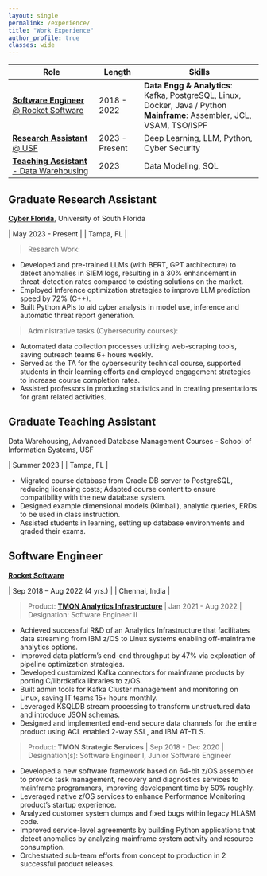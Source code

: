 ```yaml
---
layout: single
permalink: /experience/
title: "Work Experience"
author_profile: true
classes: wide
---
```


| **Role** | **Length**                | **Skills** |
|----------|-------------------------- |------------|
| [**Software Engineer** @ Rocket Software](#SoftwareEngineer) | 2018 - 2022  | **Data Engg & Analytics**: Kafka, PostgreSQL, Linux, Docker, Java / Python <br/> **Mainframe**: Assembler, JCL, VSAM, TSO/ISPF |
| [**Research Assistant** @ USF](#ResearchAssistant) | 2023 - Present  | Deep Learning, LLM, Python, Cyber Security |
| [**Teaching Assistant** - Data Warehousing](#TeachingAssistant) | 2023   | Data Modeling, SQL| 

## <a id="ResearchAssistant"></a>Graduate Research Assistant
  
[**Cyber Florida**](https://cyberflorida.org/), University of South Florida

| May 2023 - Present |
| Tampa, FL          |

> Research Work:

- Developed and pre-trained LLMs (with BERT, GPT architecture) to detect anomalies in SIEM logs, resulting in a 30% enhancement in threat-detection rates compared to existing solutions on the market.
- Employed Inference optimization strategies to improve LLM prediction speed by 72% (C++).
- Built Python APIs to aid cyber analysts in model use, inference and automatic threat report generation.

> Administrative tasks (Cybersecurity courses):

- Automated data collection processes utilizing web-scraping tools, saving outreach teams 6+ hours weekly.
- Served as the TA for the cybersecurity technical course, supported students in their learning efforts and employed engagement strategies to increase course completion rates.
- Assisted professors in producing statistics and in creating presentations for grant related activities.


## <a id="TeachingAssistant"></a>Graduate Teaching Assistant
 
Data Warehousing, Advanced Database Management Courses - School of Information Systems, USF

| Summer 2023        |
| Tampa, FL          |

- Migrated course database from Oracle DB server to PostgreSQL, reducing licensing costs; Adapted course content to ensure compatibility with the new database system.
- Designed example dimensional models (Kimball), analytic queries, ERDs to be used in class instruction.
- Assisted students in learning, setting up database environments and graded their exams.

## <a id="SoftwareEngineer"></a>Software Engineer

[**Rocket Software**](https://www.rocketsoftware.com)

| Sep 2018 – Aug 2022 (4 yrs.)       |
| Chennai, India                     |

> Product: [**TMON Analytics Infrastructure**](https://www.rocketsoftware.com/products/rocket-tmon-one) | Jan 2021 - Aug 2022 | Designation: Software Engineer II 
 
- Achieved successful R&D of an Analytics Infrastructure that facilitates data streaming from IBM z/OS to Linux systems enabling off-mainframe analytics options.
- Improved data platform’s end-end throughput by 47% via exploration of pipeline optimization strategies. 
- Developed customized Kafka connectors for mainframe products by porting C/librdkafka libraries to z/OS.
- Built admin tools for Kafka Cluster management and monitoring on Linux, saving IT teams 15+ hours monthly.
- Leveraged KSQLDB stream processing to transform unstructured data and introduce JSON schemas.
- Designed and implemented end-end secure data channels for the entire product using ACL enabled 2-way SSL, and IBM AT-TLS.

> Product: **TMON Strategic Services** | Sep 2018 - Dec 2020 | Designation(s): Software Engineer I, Junior Software Engineer

- Developed a new software framework based on 64-bit z/OS assembler to provide task management, recovery and diagnostics services to mainframe programmers, improving development time by 50% roughly. 
- Leveraged native z/OS services to enhance Performance Monitoring product’s startup experience.
- Analyzed customer system dumps and fixed bugs within legacy HLASM code.
- Improved service-level agreements by building Python applications that detect anomalies by analyzing mainframe system activity and resource consumption.  
- Orchestrated sub-team efforts from concept to production in 2 successful product releases.

